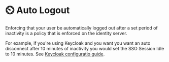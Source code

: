 # ⏲️ Auto Logout

Enforcing that your user be automatically logged out after a set period of inactivity is a policy that is enforced on the identity server. &#x20;

For example, if you're using Keycloak and you want you want an auto disconnect after 10 minutes of inactivity you would set the SSO Session Idle to 10 minutes. See [Keycloak configuratio guide](../resources/usage-with-keycloak.md).
